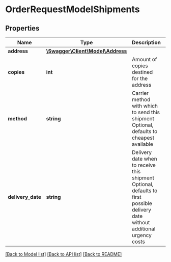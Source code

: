 # OrderRequestModelShipments

## Properties
Name | Type | Description | Notes
------------ | ------------- | ------------- | -------------
**address** | [**\Swagger\Client\Model\Address**](Address.md) |  | 
**copies** | **int** | Amount of copies destined for the address | 
**method** | **string** | Carrier method with which to send this shipment Optional, defaults to cheapest available | [optional] 
**delivery_date** | **string** | Delivery date when to receive this shipment Optional, defaults to first possible delivery date without additional urgency costs | [optional] 

[[Back to Model list]](../README.md#documentation-for-models) [[Back to API list]](../README.md#documentation-for-api-endpoints) [[Back to README]](../README.md)


